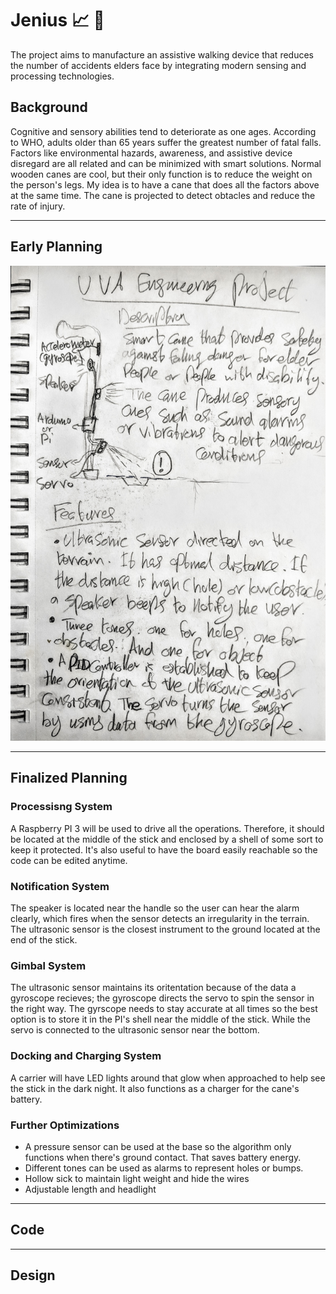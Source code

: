 # Jenius :chart_with_upwards_trend: :closed_umbrella:
The project aims to manufacture an assistive walking device that reduces the number of accidents elders face by integrating modern sensing and processing technologies. 

## Background
Cognitive and sensory abilities tend to deteriorate as one ages. According to WHO, adults older than 65
years suffer the greatest number of fatal falls. Factors like environmental hazards, awareness, and assistive device
disregard are all related and can be minimized with smart solutions. Normal wooden canes are cool, but their only function is to reduce the weight on the person's legs. My idea is to have a cane that does all the factors above at the same time. The cane is projected to detect obtacles and reduce the rate of injury.
***
## Early Planning
![overview](https://github.com/AhmedAl-Doori/Jenius/blob/master/Documentation/Overview.jpg)
***
## Finalized Planning
### Processisng System
A Raspberry PI 3 will be used to drive all the operations. Therefore, it should be located at the middle of the stick and enclosed by a shell of some sort to keep it protected. It's also useful to have the board easily reachable so the code can be edited anytime.
### Notification System
The speaker is located near the handle so the user can hear the alarm clearly, which fires when the sensor detects an irregularity in the terrain. The ultrasonic sensor is the closest instrument to the ground located at the end of the stick. 
### Gimbal System
The ultrasonic sensor maintains its oritentation because of the data a gyroscope recieves; the gyroscope directs the servo to spin the sensor in the right way. The gyrscope needs to stay accurate at all times so the best option is to store it in the PI's shell near the middle of the stick. While the servo is connected to the ultrasonic sensor near the bottom.  
### Docking and Charging System
A carrier will have LED lights around that glow when approached to help see the stick in the dark night. It also functions as a charger for the cane's battery.
### Further Optimizations
* A pressure sensor can be used at the base so the algorithm only functions when there's ground contact. That saves battery energy.
* Different tones can be used as alarms to represent holes or bumps.
* Hollow sick to maintain light weight and hide the wires
* Adjustable length and headlight
***
## Code
***
## Design

